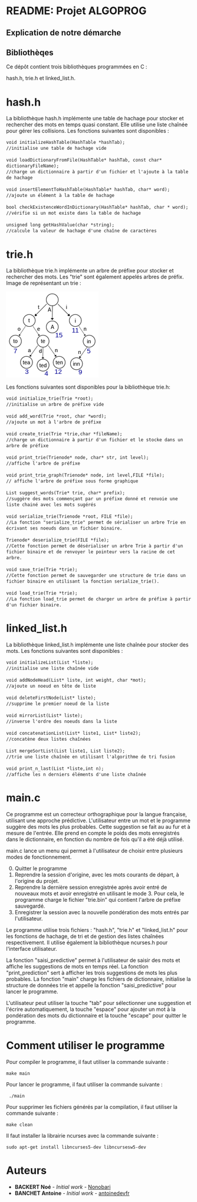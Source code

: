 # README: Projet ALGOPROG

## Explication de notre démarche

## Bibliothèqes

Ce dépôt contient trois bibliothèques programmées en C :

hash.h, trie.h et linked_list.h.

# hash.h

La bibliothèque hash.h implémente une table de hachage pour stocker et rechercher des mots en temps quasi constant. Elle utilise une liste chaînée pour gérer les collisions. Les fonctions suivantes sont disponibles :

    void initializeHashTable(HashTable *hashTab);
    //initialise une table de hachage vide

    void loadDictionaryFromFile(HashTable* hashTab, const char* dictionaryFileName);
    //charge un dictionnaire à partir d'un fichier et l'ajoute à la table de hachage

    void insertElementToHashTable(HashTable* hashTab, char* word);
    //ajoute un élément à la table de hachage

    bool checkExistenceWordInDictionary(HashTable* hashTab, char * word);
    //vérifie si un mot existe dans la table de hachage
    
    unsigned long getHashValue(char *string);
    //calcule la valeur de hachage d'une chaîne de caractères

# trie.h

La bibliothèque trie.h implémente un arbre de préfixe pour stocker et rechercher des mots. 
Les "trie" sont également appelés arbres de préfix. 
Image de représentant un trie : 

 ![Trie](assets/Trie.png)


Les fonctions suivantes sont disponibles pour la bibliothèque trie.h:

    void initialize_trie(Trie *root); 
    //initialise un arbre de préfixe vide

    void add_word(Trie *root, char *word); 
    //ajoute un mot à l'arbre de préfixe

    void create_trie(Trie *trie,char *fileName);
    //charge un dictionnaire à partir d'un fichier et le stocke dans un arbre de préfixe

    void print_trie(Trienode* node, char* str, int level);
    //affiche l'arbre de préfixe
    
    void print_trie_graph(Trienode* node, int level,FILE *file);
    // affiche l'arbre de préfixe sous forme graphique

    List suggest_words(Trie* trie, char* prefix);
    //suggère des mots commençant par un préfixe donné et renvoie une liste chainé avec les mots sugérés

    void serialize_trie(Trienode *root, FILE *file);
    //La fonction "serialize_trie" permet de sérialiser un arbre Trie en écrivant ses noeuds dans un fichier binaire.

    Trienode* deserialize_trie(FILE *file);
    //Cette fonction permet de désérialiser un arbre Trie à partir d'un fichier binaire et de renvoyer le pointeur vers la racine de cet arbre.

    void save_trie(Trie *trie);
    //Cette fonction permet de sauvegarder une structure de trie dans un fichier binaire en utilisant la fonction serialize_trie().

    void load_trie(Trie *trie); 
    //La fonction load_trie permet de charger un arbre de préfixe à partir d'un fichier binaire.

# linked_list.h

La bibliothèque linked_list.h implémente une liste chaînée pour stocker des mots. Les fonctions suivantes sont disponibles :


    void initializeList(List *liste);
    //initialise une liste chaînée vide

    void addNodeHead(List* liste, int weight, char *mot);
    //ajoute un noeud en tête de liste

    void deleteFirstNode(List* liste);
    //supprime le premier noeud de la liste

    void mirrorList(List* liste);
    //inverse l'ordre des noeuds dans la liste

    void concatenationList(List* liste1, List* liste2);
    //concatène deux listes chaînées

    List mergeSortList(List liste1, List liste2);
    //trie une liste chaînée en utilisant l'algorithme de tri fusion

    void print_n_last(List *liste,int n); 
    //affiche les n derniers éléments d'une liste chaînée

# main.c

Ce programme est un correcteur orthographique pour la langue française, utilisant une approche prédictive. L'utilisateur entre un mot et le programme suggère des mots les plus probables.
Cette suggestion se fait au au fur et à mesure de l'entrée. 
Elle prend en compte le poids des mots enregistrés dans le dictionnaire, en fonction du nombre de fois qu'il a été déjà utilisé.

main.c lance un menu qui permet à l'utilisateur de choisir entre plusieurs modes de fonctionnement.

0. Quitter le programme
1. Reprendre la session d'origine, avec les mots courants de départ, à l'origine du projet.
2. Reprendre la dernière session enregistrée après avoir entré de nouveaux mots et avoir enregistré en utilisant le mode 3.
   Pour cela, le programme charge le fichier "trie.bin" qui contient l'arbre de préfixe sauvegardé.
3. Enregistrer la session avec la nouvelle pondération des mots entrés par l'utilisateur.

Le programme utilise trois fichiers : "hash.h", "trie.h" et "linked_list.h" pour les fonctions de hachage, de tri et de gestion des listes chaînées respectivement. Il utilise également la bibliothèque ncurses.h pour l'interface utilisateur.

La fonction "saisi_predictive" permet à l'utilisateur de saisir des mots et affiche les suggestions de mots en temps réel. La fonction "print_prediction" sert à afficher les trois suggestions de mots les plus probables. La fonction "main" charge les fichiers de dictionnaire, initialise la structure de données trie et appelle la fonction "saisi_predictive" pour lancer le programme.

L'utilisateur peut utiliser la touche "tab" pour sélectionner une suggestion et l'écrire automatiquement, la touche "espace" pour ajouter un mot à la pondération des mots du dictionnaire et la touche "escape" pour quitter le programme.

# Comment utiliser le programme

Pour compiler le programme, il faut utiliser la commande suivante :

    make main

Pour lancer le programme, il faut utiliser la commande suivante :

     ./main

Pour supprimer les fichiers générés par la compilation, il faut utiliser la commande suivante :

    make clean      
    
Il faut installer la librairie ncurses avec la commande suivante : 

    sudo apt-get install libncurses5-dev libncursesw5-dev

# Auteurs   

* **BACKERT Noé** - *Initial work* - [Nonobari](https://github.com/Nonobari)
* **BANCHET Antoine** - *Initial work* - [antoinedevfr](https://github.com/antoinedevfr)
    